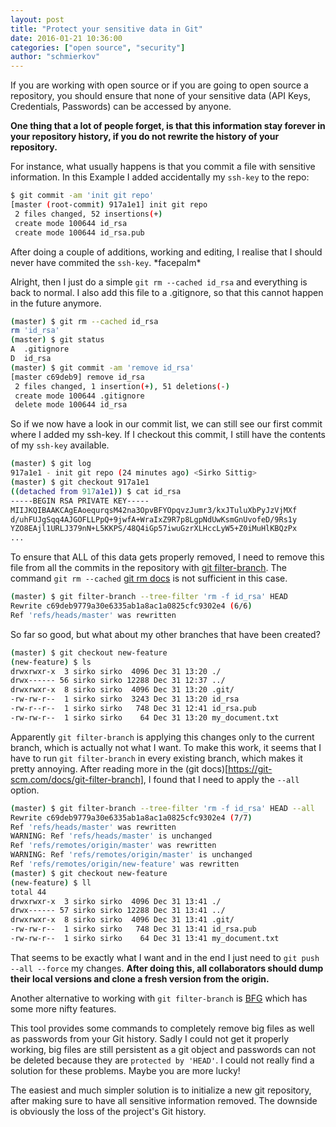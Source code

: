 ```yaml
---
layout: post
title: "Protect your sensitive data in Git"
date: 2016-01-21 10:36:00
categories: ["open source", "security"]
author: "schmierkov"
---
```


If you are working with open source or if you are going to open source a repository, you should ensure that none of your sensitive data (API Keys, Credentials, Passwords) can be accessed by anyone.

**One thing that a lot of people forget, is that this information stay forever in your repository history, if you do not rewrite the history of your repository.**

For instance, what usually happens is that you commit a file with sensitive information. In this Example I added accidentally my `ssh-key` to the repo:

```bash
$ git commit -am 'init git repo'
[master (root-commit) 917a1e1] init git repo
 2 files changed, 52 insertions(+)
 create mode 100644 id_rsa
 create mode 100644 id_rsa.pub
```

After doing a couple of additions, working and editing, I realise that I should never have commited the `ssh-key`. \*facepalm\*

Alright, then I just do a simple `git rm --cached id_rsa` and everything is back to normal. I also add this file to a .gitignore, so that this cannot happen in the future anymore.

```bash
(master) $ git rm --cached id_rsa
rm 'id_rsa'
(master) $ git status
A  .gitignore
D  id_rsa
(master) $ git commit -am 'remove id_rsa'
[master c69deb9] remove id_rsa
 2 files changed, 1 insertion(+), 51 deletions(-)
 create mode 100644 .gitignore
 delete mode 100644 id_rsa
```

So if we now have a look in our commit list, we can still see our first commit where I added my ssh-key. If I checkout this commit, I still have the contents of my `ssh-key` available.

```bash
(master) $ git log
917a1e1 - init git repo (24 minutes ago) <Sirko Sittig>
(master) $ git checkout 917a1e1
((detached from 917a1e1)) $ cat id_rsa
-----BEGIN RSA PRIVATE KEY-----
MIIJKQIBAAKCAgEAoequrqsM42na3OpvBFYOpqvzJumr3/kxJTuluXbPyJzVjMXf
d/uhFUJgSqq4AJGOFLLPpQ+9jwfA+WraIxZ9R7p8LgpNdUwKsmGnUvofeD/9Rs1y
YZO8EAjl1URLJ379nN+L5KKPS/48Q4iGp57iwuGzrXLHccLyW5+Z0iMuHlKBQzPx
...
```

To ensure that ALL of this data gets properly removed, I need to remove this file from all the commits in the repository with [git filter-branch](https://git-scm.com/docs/git-filter-branch). The command `git rm --cached` [git rm docs](https://git-scm.com/docs/git-rm) is not sufficient in this case.

```bash
(master) $ git filter-branch --tree-filter 'rm -f id_rsa' HEAD
Rewrite c69deb9779a30e6335ab1a8ac1a0825cfc9302e4 (6/6)
Ref 'refs/heads/master' was rewritten
```

So far so good, but what about my other branches that have been created?
```bash
(master) $ git checkout new-feature
(new-feature) $ ls
drwxrwxr-x  3 sirko sirko  4096 Dec 31 13:20 ./
drwx------ 56 sirko sirko 12288 Dec 31 12:37 ../
drwxrwxr-x  8 sirko sirko  4096 Dec 31 13:20 .git/
-rw-rw-r--  1 sirko sirko  3243 Dec 31 13:20 id_rsa
-rw-r--r--  1 sirko sirko   748 Dec 31 12:41 id_rsa.pub
-rw-rw-r--  1 sirko sirko    64 Dec 31 13:20 my_document.txt
```

Apparently `git filter-branch` is applying this changes only to the current branch, which is actually not what I want. To make this work, it seems that I have to run `git filter-branch` in every existing branch, which makes it pretty annoying. After reading more in the (git docs)[https://git-scm.com/docs/git-filter-branch], I found that I need to apply the `--all` option.

```bash
(master) $ git filter-branch --tree-filter 'rm -f id_rsa' HEAD --all
Rewrite c69deb9779a30e6335ab1a8ac1a0825cfc9302e4 (7/7)
Ref 'refs/heads/master' was rewritten
WARNING: Ref 'refs/heads/master' is unchanged
Ref 'refs/remotes/origin/master' was rewritten
WARNING: Ref 'refs/remotes/origin/master' is unchanged
Ref 'refs/remotes/origin/new-feature' was rewritten
(master) $ git checkout new-feature
(new-feature) $ ll
total 44
drwxrwxr-x  3 sirko sirko  4096 Dec 31 13:41 ./
drwx------ 57 sirko sirko 12288 Dec 31 13:41 ../
drwxrwxr-x  8 sirko sirko  4096 Dec 31 13:41 .git/
-rw-rw-r--  1 sirko sirko   748 Dec 31 13:41 id_rsa.pub
-rw-rw-r--  1 sirko sirko    64 Dec 31 13:41 my_document.txt
```

That seems to be exactly what I want and in the end I just need to `git push --all --force` my changes. **After doing this, all collaborators should dump their local versions and clone a fresh version from the origin.**

Another alternative to working with `git filter-branch` is [BFG](https://rtyley.github.io/bfg-repo-cleaner/) which has some more nifty features.

This tool provides some commands to completely remove big files as well as passwords from your Git history. Sadly I could not get it properly working, big files are still persistent as a git object and passwords can not be deleted because they are `protected by 'HEAD'`. I could not really find a solution for these problems. Maybe you are more lucky!

The easiest and much simpler solution is to initialize a new git repository, after making sure to have all sensitive information removed. The downside is obviously the loss of the project's Git history.
